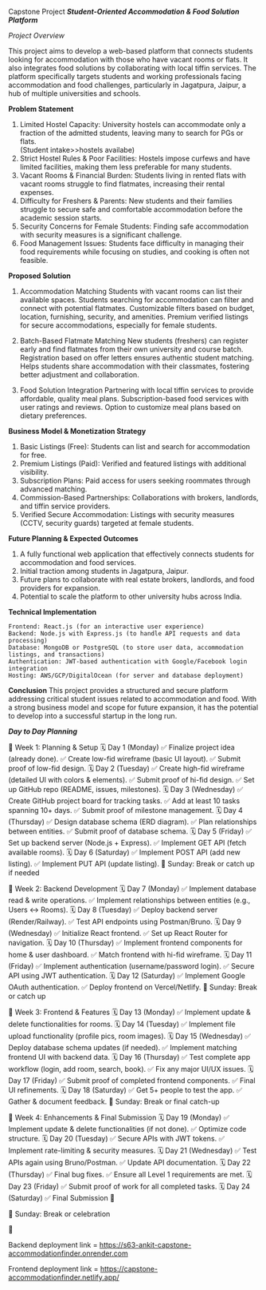 Capstone Project
***Student-Oriented Accommodation & Food Solution Platform***

*Project Overview*


This project aims to develop a web-based platform that connects students looking for accommodation with those who have vacant rooms or flats. It also integrates food solutions by collaborating with local tiffin services. The platform specifically targets students and working professionals facing accommodation and food challenges, particularly in Jagatpura, Jaipur, a hub of multiple universities and schools.

**Problem Statement**

1. Limited Hostel Capacity: University hostels can accommodate only a fraction of the admitted students, leaving many to search for PGs or flats. 		
    (Student intake>>hostels availabe)
2. Strict Hostel Rules & Poor Facilities: Hostels impose curfews and have limited facilities, making them less preferable for many students.
3. Vacant Rooms & Financial Burden: Students living in rented flats with vacant rooms struggle to find flatmates, increasing their rental expenses.
4. Difficulty for Freshers & Parents: New students and their families struggle to secure safe and comfortable accommodation before the academic session starts.
5. Security Concerns for Female Students: Finding safe accommodation with security measures is a significant challenge.
6. Food Management Issues: Students face difficulty in managing their food requirements while focusing on studies, and cooking is often not feasible.

**Proposed Solution**

1. Accommodation Matching
    Students with vacant rooms can list their available spaces.
    Students searching for accommodation can filter and connect with potential flatmates.
    Customizable filters based on budget, location, furnishing, security, and amenities.
    Premium verified listings for secure accommodations, especially for female students.

2. Batch-Based Flatmate Matching
    New students (freshers) can register early and find flatmates from their own university and course batch.
    Registration based on offer letters ensures authentic student matching.
    Helps students share accommodation with their classmates, fostering better adjustment and collaboration.

3. Food Solution Integration
    Partnering with local tiffin services to provide affordable, quality meal plans.
    Subscription-based food services with user ratings and reviews.
    Option to customize meal plans based on dietary preferences.


**Business Model & Monetization Strategy**

1. Basic Listings (Free): Students can list and search for accommodation for free.
2. Premium Listings (Paid): Verified and featured listings with additional visibility.
3. Subscription Plans: Paid access for users seeking roommates through advanced matching.
4. Commission-Based Partnerships: Collaborations with brokers, landlords, and tiffin service providers.
5. Verified Secure Accommodation: Listings with security measures (CCTV, security guards) targeted at female students.


**Future Planning & Expected Outcomes**
1. A fully functional web application that effectively connects students for accommodation and food services.
2. Initial traction among students in Jagatpura, Jaipur.
3. Future plans to collaborate with real estate brokers, landlords, and food providers for expansion.
4. Potential to scale the platform to other university hubs across India.

**Technical Implementation**

    Frontend: React.js (for an interactive user experience)
    Backend: Node.js with Express.js (to handle API requests and data processing)
    Database: MongoDB or PostgreSQL (to store user data, accommodation listings, and transactions)
    Authentication: JWT-based authentication with Google/Facebook login integration
    Hosting: AWS/GCP/DigitalOcean (for server and database deployment)



**Conclusion**
This project provides a structured and secure platform addressing critical student issues related to accommodation and food. With a strong business model and scope for future expansion, it has the potential to develop into a successful startup in the long run.



***Day to Day Planning***

📆 Week 1: Planning & Setup
🗓️ Day 1 (Monday)
✅ Finalize project idea (already done).
✅ Create low-fid wireframe (basic UI layout).
✅ Submit proof of low-fid design.
🗓️ Day 2 (Tuesday)
✅ Create high-fid wireframe (detailed UI with colors & elements).
✅ Submit proof of hi-fid design.
✅ Set up GitHub repo (README, issues, milestones).
🗓️ Day 3 (Wednesday)
✅ Create GitHub project board for tracking tasks.
✅ Add at least 10 tasks spanning 10+ days.
✅ Submit proof of milestone management.
🗓️ Day 4 (Thursday)
✅ Design database schema (ERD diagram).
✅ Plan relationships between entities.
✅ Submit proof of database schema.
🗓️ Day 5 (Friday)
✅ Set up backend server (Node.js + Express).
✅ Implement GET API (fetch available rooms).
🗓️ Day 6 (Saturday)
✅ Implement POST API (add new listing).
✅ Implement PUT API (update listing).
🚀 Sunday: Break or catch up if needed

📆 Week 2: Backend Development
🗓️ Day 7 (Monday)
✅ Implement database read & write operations.
✅ Implement relationships between entities (e.g., Users ↔ Rooms).
🗓️ Day 8 (Tuesday)
✅ Deploy backend server (Render/Railway).
✅ Test API endpoints using Postman/Bruno.
🗓️ Day 9 (Wednesday)
✅ Initialize React frontend.
✅ Set up React Router for navigation.
🗓️ Day 10 (Thursday)
✅ Implement frontend components for home & user dashboard.
✅ Match frontend with hi-fid wireframe.
🗓️ Day 11 (Friday)
✅ Implement authentication (username/password login).
✅ Secure API using JWT authentication.
🗓️ Day 12 (Saturday)
✅ Implement Google OAuth authentication.
✅ Deploy frontend on Vercel/Netlify.
🚀 Sunday: Break or catch up

📆 Week 3: Frontend & Features
🗓️ Day 13 (Monday)
✅ Implement update & delete functionalities for rooms.
🗓️ Day 14 (Tuesday)
✅ Implement file upload functionality (profile pics, room images).
🗓️ Day 15 (Wednesday)
✅ Deploy database schema updates (if needed).
✅ Implement matching frontend UI with backend data.
🗓️ Day 16 (Thursday)
✅ Test complete app workflow (login, add room, search, book).
✅ Fix any major UI/UX issues.
🗓️ Day 17 (Friday)
✅ Submit proof of completed frontend components.
✅ Final UI refinements.
🗓️ Day 18 (Saturday)
✅ Get 5+ people to test the app.
✅ Gather & document feedback.
🚀 Sunday: Break or final catch-up

📆 Week 4: Enhancements & Final Submission
🗓️ Day 19 (Monday)
✅ Implement update & delete functionalities (if not done).
✅ Optimize code structure.
🗓️ Day 20 (Tuesday)
✅ Secure APIs with JWT tokens.
✅ Implement rate-limiting & security measures.
🗓️ Day 21 (Wednesday)
✅ Test APIs again using Bruno/Postman.
✅ Update API documentation.
🗓️ Day 22 (Thursday)
✅ Final bug fixes.
✅ Ensure all Level 1 requirements are met.
🗓️ Day 23 (Friday)
✅ Submit proof of work for all completed tasks.
🗓️ Day 24 (Saturday)
✅ Final Submission 🎉


🚀 Sunday: Break or celebration

👋


Backend deployment link =  https://s63-ankit-capstone-accommodationfinder.onrender.com


Frontend deployment link = https://capstone-accommodationfinder.netlify.app/
